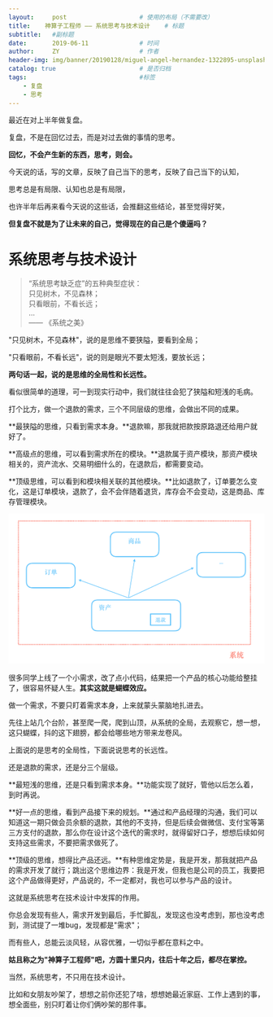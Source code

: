 ```yaml
---
layout:     post                    # 使用的布局（不需要改）
title:    神算子工程师 —— 系统思考与技术设计    # 标题 
subtitle:   #副标题
date:       2019-06-11              # 时间
author:     ZY                      # 作者
header-img: img/banner/20190128/miguel-angel-hernandez-1322895-unsplash.jpg    #这篇文章标题背景图片
catalog: true                       # 是否归档
tags:                               #标签
    - 复盘
    - 思考
---
```


最近在对上半年做复盘。  

复盘，不是在回忆过去，而是对过去做的事情的思考。  

**回忆，不会产生新的东西，思考，则会。**  

今天说的话，写的文章，反映了自己当下的思考，反映了自己当下的认知，  

思考总是有局限、认知也总是有局限，

也许半年后再来看今天说的这些话，会推翻这些结论，甚至觉得好笑，  

**但复盘不就是为了让未来的自己，觉得现在的自己是个傻逼吗？**  

# 系统思考与技术设计

> “系统思考缺乏症”的五种典型症状：  
    只见树木，不见森林；  
    只看眼前，不看长远；  
    …  
                                                   —— 《系统之美》  

"只见树木，不见森林"，说的是思维不要狭隘，要看到全局；  

"只看眼前，不看长远"，说的则是眼光不要太短浅，要放长远；  

**两句话一起，说的是思维的全局性和长远性。**  

看似很简单的道理，可一到现实行动中，我们就往往会犯了狭隘和短浅的毛病。  

打个比方，做一个退款的需求，三个不同层级的思维，会做出不同的成果。  

**最狭隘的思维，只看到需求本身。**退款嘛，那我就把款按原路退还给用户就好了。  

**高级点的思维，可以看到需求所在的模块。**退款属于资产模块，那资产模块相关的，资产流水、交易明细什么的，在退款后，都需要变动。  

**顶级思维，可以看到和模块相关联的其他模块。**比如退款了，订单要怎么变化，这是订单模块，退款了，会不会伴随着退货，库存会不会变动，这是商品、库存管理模块。  

![系统思考](/img/post/2019-06-11-Rethink-2019-1/p1.png)  

很多同学上线了一个小需求，改了点小代码，结果把一个产品的核心功能给整挂了，很容易怀疑人生。**其实这就是蝴蝶效应。**  

做一个需求，不要只盯着需求本身，上来就蒙头蒙脑地扎进去。  

先往上站几个台阶，甚至爬一爬，爬到山顶，从系统的全局，去观察它，想一想，这只蝴蝶，抖的这下翅膀，都会给哪些地方带来龙卷风。  

上面说的是思考的全局性，下面说说思考的长远性。

还是退款的需求，还是分三个层级。  

**最短浅的思维，还是只看到需求本身。**功能实现了就好，管他以后怎么着，到时再说。  

**好一点的思维，看到产品接下来的规划。**通过和产品经理的沟通，我们可以知道这一期只做会员余额的退款，其他的不支持，但是后续会做微信、支付宝等第三方支付的退款，那么你在设计这个迭代的需求时，就得留好口子，想想后续如何支持这些需求，不要把需求做死了。  

**顶级的思维，想得比产品还远。**有种思维定势是，我是开发，那我就把产品的需求开发了就行；跳出这个思维边界：我是开发，但我也是公司的员工，我要把这个产品做得更好，产品说的，不一定都对，我也可以参与产品的设计。  

这就是系统思考在技术设计中发挥的作用。  

你总会发现有些人，需求开发到最后，手忙脚乱，发现这也没考虑到，那也没考虑到，测试提了一堆bug，发现都是"需求"；  

而有些人，总能云淡风轻，从容优雅，一切似乎都在意料之中。  

**姑且称之为"神算子工程师"吧，方圆十里只内，往后十年之后，都尽在掌控。**  

当然，系统思考，不只用在技术设计。  

比如和女朋友吵架了，想想之前你还犯了啥，想想她最近家庭、工作上遇到的事，想全面些，别只盯着让你们俩吵架的那件事。  















